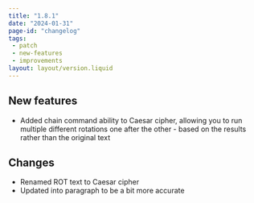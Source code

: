 ```yaml
---
title: "1.8.1"
date: "2024-01-31"
page-id: "changelog"
tags: 
 - patch
 - new-features
 - improvements
layout: layout/version.liquid
---
```

## New features
- Added chain command ability to Caesar cipher, allowing you to run multiple different rotations one after the other - based on the results rather than the original text

## Changes
- Renamed ROT text to Caesar cipher
- Updated into paragraph to be a bit more accurate